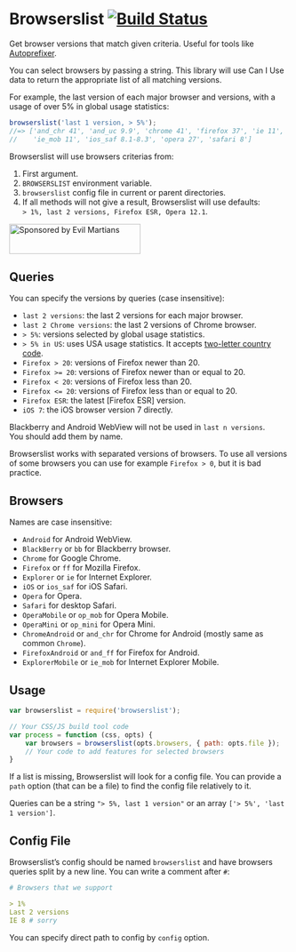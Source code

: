 # Browserslist [![Build Status][ci-img]][ci]

Get browser versions that match given criteria.
Useful for tools like [Autoprefixer].

You can select browsers by passing a string. This library will use Can I Use
data to return the appropriate list of all matching versions.

For example, the last version of each major browser and versions,
with a usage of over 5% in global usage statistics:

```js
browserslist('last 1 version, > 5%');
//=> ['and_chr 41', 'and_uc 9.9', 'chrome 41', 'firefox 37', 'ie 11',
//    'ie_mob 11', 'ios_saf 8.1-8.3', 'opera 27', 'safari 8']
```

Browserslist will use browsers criterias from:

1. First argument.
2. `BROWSERSLIST` environment variable.
3. `browserslist` config file in current or parent directories.
4. If all methods will not give a result, Browserslist will use defaults:<br>
   `> 1%, last 2 versions, Firefox ESR, Opera 12.1`.

<a href="https://evilmartians.com/?utm_source=browserslist">
<img src="https://evilmartians.com/badges/sponsored-by-evil-martians.svg" alt="Sponsored by Evil Martians" width="236" height="54">
</a>

[Autoprefixer]: https://github.com/postcss/autoprefixer
[ci-img]:       https://travis-ci.org/ai/browserslist.svg
[ci]:           https://travis-ci.org/ai/browserslist

## Queries

You can specify the versions by queries (case insensitive):

* `last 2 versions`: the last 2 versions for each major browser.
* `last 2 Chrome versions`: the last 2 versions of Chrome browser.
* `> 5%`: versions selected by global usage statistics.
* `> 5% in US`: uses USA usage statistics. It accepts [two-letter country code].
* `Firefox > 20`: versions of Firefox newer than 20.
* `Firefox >= 20`: versions of Firefox newer than or equal to 20.
* `Firefox < 20`: versions of Firefox less than 20.
* `Firefox <= 20`: versions of Firefox less than or equal to 20.
* `Firefox ESR`: the latest [Firefox ESR] version.
* `iOS 7`: the iOS browser version 7 directly.

Blackberry and Android WebView will not be used in `last n versions`.
You should add them by name.

Browserslist works with separated versions of browsers. To use all versions
of some browsers you can use for example `Firefox > 0`,
but it is bad practice.

[two-letter country code]: http://en.wikipedia.org/wiki/ISO_3166-1_alpha-2#Officially_assigned_code_elements

## Browsers

Names are case insensitive:

* `Android` for Android WebView.
* `BlackBerry` or `bb` for Blackberry browser.
* `Chrome` for Google Chrome.
* `Firefox` or `ff` for Mozilla Firefox.
* `Explorer` or `ie` for Internet Explorer.
* `iOS` or `ios_saf` for iOS Safari.
* `Opera` for Opera.
* `Safari` for desktop Safari.
* `OperaMobile` or `op_mob` for Opera Mobile.
* `OperaMini` or `op_mini` for Opera Mini.
* `ChromeAndroid` or `and_chr` for Chrome for Android
  (mostly same as common `Chrome`).
* `FirefoxAndroid` or `and_ff` for Firefox for Android.
* `ExplorerMobile` or `ie_mob` for Internet Explorer Mobile.


## Usage

```js
var browserslist = require('browserslist');

// Your CSS/JS build tool code
var process = function (css, opts) {
    var browsers = browserslist(opts.browsers, { path: opts.file });
    // Your code to add features for selected browsers
}
```

If a list is missing, Browserslist will look for a config file.
You can provide a `path` option (that can be a file) to find the config file
relatively to it.

Queries can be a string `"> 5%, last 1 version"`
or an array `['> 5%', 'last 1 version']`.

## Config File

Browserslist’s config should be named `browserslist` and have browsers queries
split by a new line. You can write a comment after `#`:

```yaml
# Browsers that we support

> 1%
Last 2 versions
IE 8 # sorry
```

You can specify direct path to config by `config` option.
